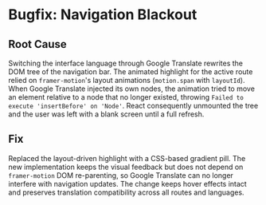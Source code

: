 # Bugfix: Navigation Blackout

## Root Cause

Switching the interface language through Google Translate rewrites the DOM tree of the navigation bar. The animated highlight for the active route relied on `framer-motion`'s layout animations (`motion.span` with `layoutId`). When Google Translate injected its own nodes, the animation tried to move an element relative to a node that no longer existed, throwing `Failed to execute 'insertBefore' on 'Node'`. React consequently unmounted the tree and the user was left with a blank screen until a full refresh.

## Fix

Replaced the layout-driven highlight with a CSS-based gradient pill. The new implementation keeps the visual feedback but does not depend on `framer-motion` DOM re-parenting, so Google Translate can no longer interfere with navigation updates. The change keeps hover effects intact and preserves translation compatibility across all routes and languages.
